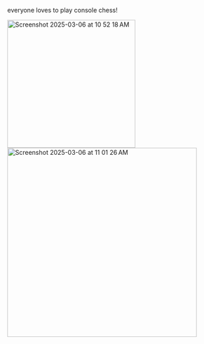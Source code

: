 everyone loves to play console chess!

<img width="292" alt="Screenshot 2025-03-06 at 10 52 18 AM" src="https://github.com/user-attachments/assets/898224dd-b1d4-452c-a084-7e1998c5244f" />


<img width="432" alt="Screenshot 2025-03-06 at 11 01 26 AM" src="https://github.com/user-attachments/assets/ecab9d6f-ba7b-4cfd-952e-69a3c335fc44" />
